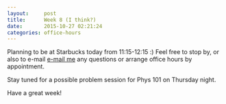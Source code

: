 ```yaml
---
layout:     post
title:      Week 8 (I think?)
date:       2015-10-27 02:21:24
categories: office-hours
---
```


Planning to be at Starbucks today from 11:15-12:15 :)  Feel free to stop by,
or also to e-mail [e-mail
me](mailto:jusle@chapman.edu) any questions or arrange office hours by
appointment.

Stay tuned for a possible problem session for Phys 101 on Thursday night.

Have a great week!

